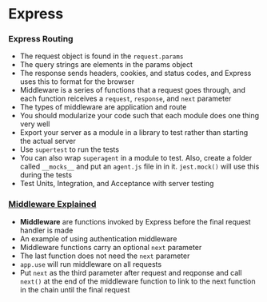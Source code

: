 # Express

### Express Routing
* The request object is found in the `request.params`
* The query strings are elements in the params object
* The response sends headers, cookies, and status codes, and Express uses this to format for the browser
* Middleware is a series of functions that a request goes through, and each function reiceives a `request`, `response`, and `next` parameter
* The types of middleware are application and route
* You should modularize your code such that each module does one thing very well
* Export your server as a module in a library to test rather than starting the actual server
* Use `supertest` to run the tests
* You can also wrap `superagent` in a module to test. Also, create a folder called `__mocks__` and put an `agent.js` file in in it. `jest.mock()` will use this during the tests
* Test Units, Integration, and Acceptance with server testing

### [Middleware Explained](https://www.youtube.com/watch?v=9HOem0amlyg)
*  __Middleware__ are functions invoked by Express before the final request handler is made
* An example of using authentication middleware
* Middleware functions carry an optional `next` parameter
* The last function does not need the `next` parameter
* `app.use` will run middleware on all requests
*  Put `next` as the third parameter after request and reqponse and call `next()` at the end of the middleware function to link to the next function in the chain until the final request

